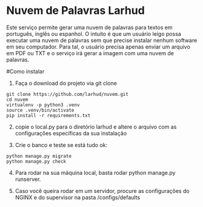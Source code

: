 # Nuvem de Palavras Larhud
Este serviço permite gerar uma nuvem de palavras para textos em português, inglês ou espanhol.
O intuito é que um usuário leigo possa executar uma nuvem de palavras sem que precise instalar nenhum software
em seu computador. Para tal, o usuário precisa apenas enviar um arquivo em PDF ou TXT e o serviço irá gerar a imagem com uma nuvem de palavras.

#Como instalar

1) Faça o download do projeto via git clone

```
git clone https://github.com/larhud/nuvem.git
cd nuvem
virtualenv -p python3 .venv
source .venv/bin/activate
pip install -r requirements.txt
```     

2) copie o local.py para o diretório larhud e altere o arquivo com as configurações específicas da sua instalação

3) Crie o banco e teste se está tudo ok:

```
python manage.py migrate
python manage.py check
```

4) Para rodar na sua máquina local, basta rodar python manage.py runserver.

5) Caso você queira rodar em um servidor, procure as configurações do NGINX e do supervisor na pasta /configs/defaults
